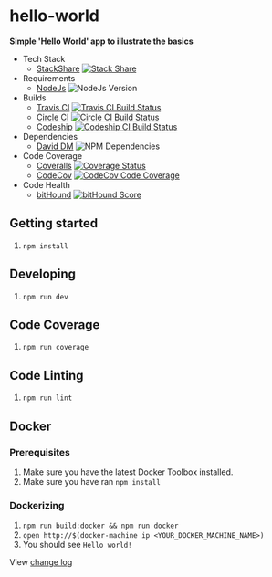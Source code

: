 # hello-world
**Simple 'Hello World' app to illustrate the basics**

* Tech Stack
  * [StackShare](https://stackshare.io) [![Stack Share](http://img.shields.io/badge/tech-stack-0690fa.svg?style=flat)](http://stackshare.io/n8io/utopias)
* Requirements
  * [NodeJs](https://nodejs.org) ![NodeJs Version](http://img.shields.io/badge/node-^4.2-blue.svg)
* Builds
  * [Travis CI](https://travis-ci.org) [![Travis CI Build Status](https://img.shields.io/travis/utopias/hello-world/develop.svg)](https://travis-ci.org/utopias/hello-world)
  * [Circle CI](https://circleci.com) [![Circle CI Build Status](https://img.shields.io/circleci/project/utopias/hello-world/develop.svg)](https://circleci.com/gh/utopias/hello-world/tree/develop)
  * [Codeship](https://codeship.com) [![Codeship CI Build Status](https://img.shields.io/codeship/b4e0cfb0-6f89-0133-5997-368ef2487360/develop.svg)](https://codeship.com/projects/116268)
* Dependencies
  * [David DM](https://david-dm.org) ![NPM Dependencies](https://david-dm.org/utopias/hello-world/develop.svg)
* Code Coverage
  * [Coveralls](https://coveralls.io) [![Coverage Status](https://img.shields.io/coveralls/utopias/hello-world/develop.svg)](https://coveralls.io/github/utopias/hello-world?branch=develop)
  * [CodeCov](https://codecov.io) [![CodeCov Code Coverage](https://img.shields.io/codecov/c/github/utopias/hello-world/develop.svg)](https://codecov.io/github/utopias/hello-world?branch=develop)
* Code Health
  * [bitHound](https://bithound.io) [![bitHound Score](https://www.bithound.io/github/utopias/hello-world/badges/score.svg)](https://www.bithound.io/github/utopias/hello-world)


## Getting started
1. `npm install`

## Developing
1. `npm run dev`

## Code Coverage
1. `npm run coverage`

## Code Linting
1. `npm run lint`

## Docker

### Prerequisites
1. Make sure you have the latest Docker Toolbox installed.
1. Make sure you have ran `npm install`

### Dockerizing
1. `npm run build:docker && npm run docker`
1. `open http://$(docker-machine ip <YOUR_DOCKER_MACHINE_NAME>)`
1. You should see `Hello world!`

View [change log](CHANGELOG.md)
